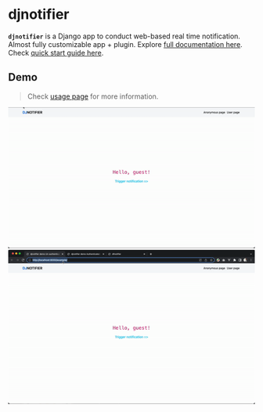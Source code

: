 # djnotifier
**`djnotifier`** is a Django app to conduct web-based real time notification. Almost fully customizable app + plugin. Explore [full documentation here](https://github.com/rk4bir/djnotifier/tree/master/docs). Check [quick start guide here](https://github.com/rk4bir/djnotifier/blob/master/docs/QUICK_START.md).

## Demo
> Check [usage page](https://github.com/rk4bir/djnotifier/blob/master/docs/USAGE_EXAMPLE.md) for more information.

![UI](https://raw.githubusercontent.com/rk4bir/djnotifier/master/docs/assets/usage_example/ui.gif)
![Demo](https://raw.githubusercontent.com/rk4bir/djnotifier/master/docs/assets/usage_example/demo.gif)
